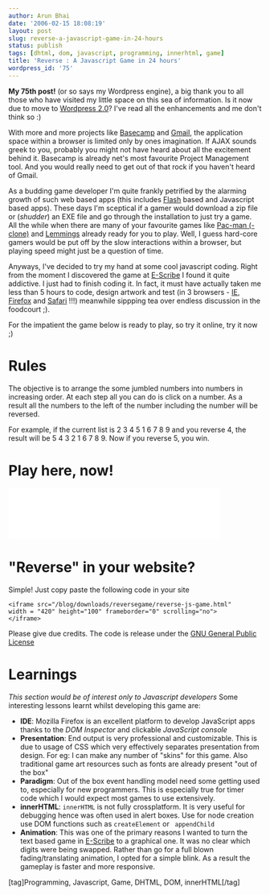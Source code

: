 ```yaml
---
author: Arun Bhai
date: '2006-02-15 18:08:19'
layout: post
slug: reverse-a-javascript-game-in-24-hours
status: publish
tags: [dhtml, dom, javascript, programming, innerhtml, game]
title: 'Reverse : A Javascript Game in 24 hours'
wordpress_id: '75'
---
```


**My 75th post!** (or so says my Wordpress engine), a big thank you to all those who have visited my little space on this sea of information. Is it now due to move to [Wordpress 2.0](http://wordpress.org/development/2006/01/201-release/)? I've read all the enhancements and me don't think so :)

With more and more projects like [Basecamp](www.basecamphq.com/) and [Gmail](http://www.gmail.com), the application space within a browser is limited only by ones imagination. If AJAX sounds greek to you, probably you might not have heard about all the excitement behind it. Basecamp is already net's most favourite Project Management tool. And you would really need to get out of that rock if you haven't heard of Gmail.

As a budding game developer I'm quite frankly petrified by the alarming growth of such web based apps (this includes [Flash](http://www.macromedia.com/software/flash/ "Macromedia Flash") based and Javascript based apps). These days I'm sceptical if a gamer would download a zip file or (*shudder*) an EXE file and go through the installation to just try a game. All the while when there are many of your favourite games like [Pac-man (-clone)](http://www.codingforums.com/showthread.php?t=71268) and [Lemmings](http://www.elizium.nu/scripts/lemmings/) already ready for you to play. Well, I guess hard-core gamers would be put off by the slow interactions within a browser, but playing speed might just be a question of time.

Anyways, I've decided to try my hand at some cool javascript coding. Right from the moment I discovered the game at [E-Scribe](http://e-scribe.com/news/193) I found it quite addictive. I just had to finish coding it. In fact, it must have actually taken me less than 5 hours to code, design artwork and test (in 3 browsers - [IE](http://www.microsoft.com/windows/ie/), [Firefox](http://www.mozilla.com/firefox/) and [Safari](http://www.apple.com/macosx/features/safari/) !!!) meanwhile sippping tea over endless discussion in the foodcourt ;).

For the impatient the game below is ready to play, so try it online, try it now ;)

Rules
====

The objective is to arrange the some jumbled numbers into numbers in increasing order. At each step all you can do is click on a number. As a result all the numbers to the left of the number including the number will be reversed.

For example, if the current list is 2 3 4 5 1 6 7 8 9 and you reverse 4, the result will be 5 4 3 2 1 6 7 8 9. Now if you reverse 5, you win.

Play here, now!
===========

<iframe src="/blog/downloads/reversegame/reverse-js-game.html" width = "420" height="100" frameborder="0" scrolling="no">
</iframe>

"Reverse" in your website?
==================

Simple! Just copy paste the following code in your site

    <iframe src="/blog/downloads/reversegame/reverse-js-game.html"
    width = "420" height="100" frameborder="0" scrolling="no">
    </iframe>

Please give due credits. The code is release under the [GNU General Public License](http://www.gnu.org/copyleft/gpl.html)

Learnings
========

*This section would be of interest only to Javascript developers*
Some interesting lessons learnt whilst developing this game are:

+ **IDE**: Mozilla Firefox is an excellent platform to develop JavaScript apps thanks to the *DOM Inspector* and clickable *JavaScript console*
+ **Presentation**: End output is very professional and customizable. This is due to usage of CSS which very effectively separates presentation from design. For eg: I can make any number of "skins" for this game. Also traditional game art resources such as fonts are already present "out of the box"
+ **Paradigm**: Out of the box event handling model need some getting used to, especially for new programmers. This is especially true for timer code which I would expect most games to use extensively.
+ **innerHTML**: `innerHTML` is not fully crossplatform. It is very useful for debugging hence was often used in alert boxes. Use for node creation use DOM functions such as `createElement` or ` appendChild`
+ **Animation**: This was one of the primary reasons I wanted to turn the text based game in [E-Scribe](http://e-scribe.com/news/193) to a graphical one. It was no clear which digits were being swapped. Rather than go for a full blown fading/translating animation, I opted for a simple blink. As a result the gameplay is faster and more responsive.

[tag]Programming, Javascript, Game, DHTML, DOM, innerHTML[/tag] 
